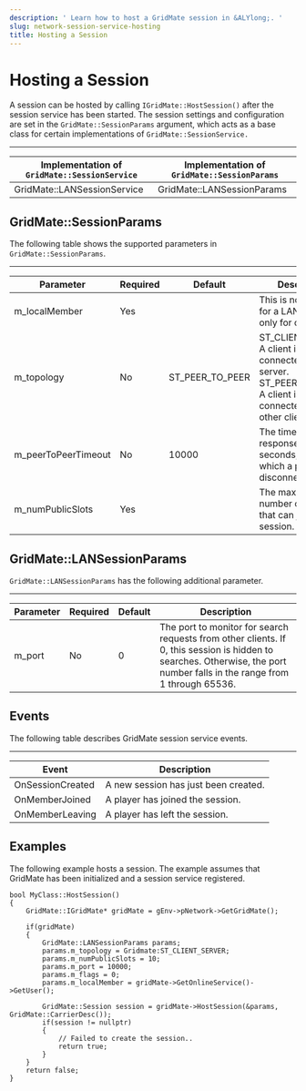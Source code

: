 ```yaml
---
description: ' Learn how to host a GridMate session in &ALYlong;. '
slug: network-session-service-hosting
title: Hosting a Session
---
```

# Hosting a Session<a name="network-session-service-hosting"></a>

A session can be hosted by calling `IGridMate::HostSession()` after the session service has been started\. The session settings and configuration are set in the `GridMate::SessionParams` argument, which acts as a base class for certain implementations of `GridMate::SessionService.`


****  

| Implementation of `GridMate::SessionService` | Implementation of `GridMate::SessionParams` | 
| --- | --- | 
| GridMate::LANSessionService | GridMate::LANSessionParams | 

## GridMate::SessionParams<a name="network-session-service-hosting-gridmatesessionparams"></a>

The following table shows the supported parameters in `GridMate::SessionParams`\.


****  

| **Parameter** | **Required** | **Default** | **Description** | 
| --- | --- | --- | --- | 
| m\_localMember | Yes |  | This is not required for a LAN session, only for consoles\. | 
| m\_topology | No | ST\_PEER\_TO\_PEER | ST\_CLIENT\_SERVER: A client is only connected to the server\. ST\_PEER\_TO\_PEER: A client is connected to all other clients\. | 
| m\_peerToPeerTimeout | No | 10000 | The time without a response, in seconds, after which a peer is disconnected\. | 
| m\_numPublicSlots | Yes |  | The maximum number of players that can join the session\. | 

## GridMate::LANSessionParams<a name="network-session-service-hosting-gridmatelansessionparams"></a>

`GridMate::LANSessionParams` has the following additional parameter\.


****  

| **Parameter** | **Required** | **Default** | **Description** | 
| --- | --- | --- | --- | 
| m\_port | No | 0 | The port to monitor for search requests from other clients\. If 0, this session is hidden to searches\. Otherwise, the port number falls in the range from 1 through 65536\. | 

## Events<a name="network-session-service-hosting-events"></a>

The following table describes GridMate session service events\.


****  

| **Event** | **Description** | 
| --- | --- | 
| OnSessionCreated | A new session has just been created\. | 
| OnMemberJoined | A player has joined the session\. | 
| OnMemberLeaving | A player has left the session\. | 

## Examples<a name="network-session-service-hosting-examples"></a>

The following example hosts a session\. The example assumes that GridMate has been initialized and a session service registered\.

```
bool MyClass::HostSession()
{
    GridMate::IGridMate* gridMate = gEnv->pNetwork->GetGridMate();

    if(gridMate)
    {
        GridMate::LANSessionParams params;
        params.m_topology = Gridmate:ST_CLIENT_SERVER;
        params.m_numPublicSlots = 10;
        params.m_port = 10000;
        params.m_flags = 0;
        params.m_localMember = gridMate->GetOnlineService()->GetUser();

        GridMate::Session session = gridMate->HostSession(&params, GridMate::CarrierDesc());
        if(session != nullptr)
        {
            // Failed to create the session..
            return true;
        }
    }
    return false;
}
```